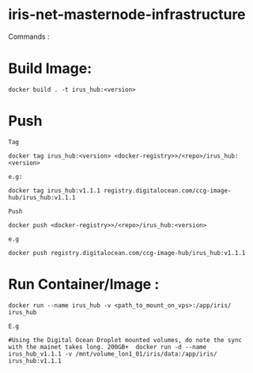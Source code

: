# iris-net-masternode-infrastructure

Commands :

# Build Image:

``
docker build . -t irus_hub:<version>
``

# Push
    Tag
``
docker tag irus_hub:<version> <docker-registry>>/<repo>/irus_hub:<version>
``
    
    e.g:
``
docker tag irus_hub:v1.1.1 registry.digitalocean.com/ccg-image-hub/irus_hub:v1.1.1
``
    
    Push
``
docker push <docker-registry>>/<repo>/irus_hub:<version>
``

    e.g
``
docker push registry.digitalocean.com/ccg-image-hub/irus_hub:v1.1.1
``

# Run Container/Image :

``
docker run --name irus_hub -v <path_to_mount_on_vps>:/app/iris/ irus_hub
``

    E.g
``
#Using the Digital Ocean Droplet mounted volumes, do note the sync with the mainet takes long. 200GB+ 
docker run -d --name irus_hub_v1.1.1 -v /mnt/volume_lon1_01/iris/data:/app/iris/ irus_hub:v1.1.1
``



